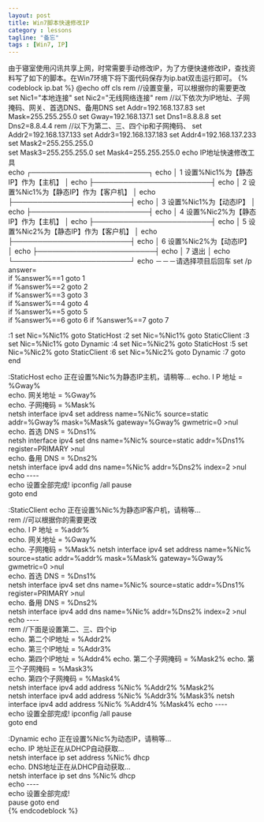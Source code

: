 ```yaml
---
layout: post
title: Win7脚本快速修改IP
category : lessons
tagline: "备忘"
tags : [Win7, IP]
---
```

由于寝室使用闪讯共享上网，时常需要手动修改IP，为了方便快速修改IP，查找资料写了如下的脚本。在Win7环境下将下面代码保存为ip.bat双击运行即可。
{% codeblock ip.bat %}
@echo off
cls 
rem //设置变量，可以根据你的需要更改
set Nic1="本地连接" 
set Nic2="无线网络连接"
rem //以下依次为IP地址、子网掩码、网关、首选DNS、备用DNS 
set Addr=192.168.137.83
set Mask=255.255.255.0
set Gway=192.168.137.1
set Dns1=8.8.8.8
set Dns2=8.8.4.4
rem //以下为第二、三、四个ip和子网掩码、
set Addr2=192.168.137.133
set Addr3=192.168.137.183
set Addr4=192.168.137.233
set Mask2=255.255.255.0  
set Mask3=255.255.255.0 
set Mask4=255.255.255.0
echo                   IP地址快速修改工具  
echo ┌────────────────────────┐
echo │ 1 设置%Nic1%为【静态IP】作为【主机】      │
echo ├────────────────────────┤
echo │ 2 设置%Nic1%为【静态IP】作为【客户机】    │
echo ├────────────────────────┤
echo │ 3 设置%Nic1%为【动态IP】                  │
echo ├────────────────────────┤
echo │ 4 设置%Nic2%为【静态IP】作为【主机】   │
echo ├────────────────────────┤
echo │ 5 设置%Nic2%为【静态IP】作为【客户机】 │
echo ├────────────────────────┤
echo │ 6 设置%Nic2%为【动态IP】               │
echo ├────────────────────────┤
echo │ 7 退出                                         │
echo └────────────────────────┘ 
echo －－－请选择项目后回车
set /p answer=   
if %answer%==1 goto 1   
if %answer%==2 goto 2   
if %answer%==3 goto 3  
if %answer%==4 goto 4   
if %answer%==5 goto 5   
if %answer%==6 goto 6 
if %answer%==7 goto 7  
 
:1
set Nic=%Nic1%
goto StaticHost
:2
set Nic=%Nic1%
goto StaticClient 
:3
set Nic=%Nic1%
goto Dynamic 
:4
set Nic=%Nic2%
goto StaticHost
:5
set Nic=%Nic2%
goto StaticClient
:6
set Nic=%Nic2%
goto Dynamic
:7 
goto end

:StaticHost
echo 正在设置%Nic%为静态IP主机，请稍等...
echo. I P 地址 = %Gway%  
echo. 网关地址 = %Gway%   
echo. 子网掩码 = %Mask%   
netsh interface ipv4 set address name=%Nic% source=static addr=%Gway% mask=%Mask% gateway=%Gway% gwmetric=0 >nul  
echo. 首选 DNS = %Dns1%   
netsh interface ipv4 set dns name=%Nic% source=static addr=%Dns1% register=PRIMARY >nul   
echo. 备用 DNS = %Dns2%   
netsh interface ipv4 add dns name=%Nic% addr=%Dns2% index=2 >nul   
echo ----    
echo 设置全部完成! 
ipconfig /all 
pause   
goto end   

:StaticClient 
echo 正在设置%Nic%为静态IP客户机，请稍等...   
rem //可以根据你的需要更改   
echo. I P 地址 = %addr%   
echo. 网关地址 = %Gway%  
echo. 子网掩码 = %Mask% 
netsh interface ipv4 set address name=%Nic% source=static addr=%addr% mask=%Mask% gateway=%Gway% gwmetric=0 >nul  
echo. 首选 DNS = %Dns1%   
netsh interface ipv4 set dns name=%Nic% source=static addr=%Dns1% register=PRIMARY >nul   
echo. 备用 DNS = %Dns2%   
netsh interface ipv4 add dns name=%Nic% addr=%Dns2% index=2 >nul   
echo ----   
rem //下面是设置第二、三、四个ip   
echo. 第二个IP地址 = %Addr2%   
echo. 第三个IP地址 = %Addr3%  
echo. 第四个IP地址 = %Addr4%
echo. 第二个子网掩码 = %Mask2%
echo. 第三个子网掩码 = %Mask3%   
echo. 第四个子网掩码 = %Mask4%    
netsh interface ipv4 add address %Nic% %Addr2% %Mask2%   
netsh interface ipv4 add address %Nic% %Addr3% %Mask3% 
netsh interface ipv4 add address %Nic% %Addr4% %Mask4% 
echo ----   
echo 设置全部完成! 
ipconfig /all 
pause   
goto end  

:Dynamic
echo 正在设置%Nic%为动态IP，请稍等...   
echo. IP 地址正在从DHCP自动获取...   
netsh interface ip set address %Nic% dhcp   
echo. DNS地址正在从DHCP自动获取...   
netsh interface ip set dns %Nic% dhcp   
echo ----   
echo 设置全部完成!   
pause
goto end   
{% endcodeblock %}
